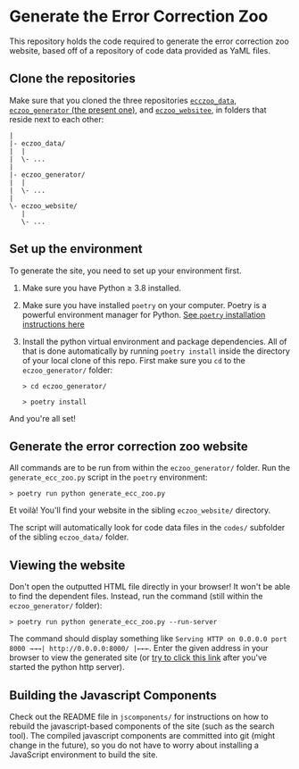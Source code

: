 # Generate the Error Correction Zoo

This repository holds the code required to generate the error correction zoo
website, based off of a repository of code data provided as YaML files.


## Clone the repositories

Make sure that you cloned the three repositories
[`ecczoo_data`](https://github.com/errorcorrectionzoo/eczoo_data),
[`eczoo_generator` (the present
one)](https://github.com/errorcorrectionzoo/eczoo_generator), and
[`eczoo_websitee`](https://github.com/errorcorrectionzoo/eczoo_website), in
folders that reside next to each other:

    |
    |- eczoo_data/
    |  |
    |  \- ...
    |
    |- eczoo_generator/
    |  |
    |  \- ...
    |
    \- eczoo_website/
       |
       \- ...


## Set up the environment

To generate the site, you need to set up your environment first.

1. Make sure you have Python ≥ 3.8 installed.

2. Make sure you have installed `poetry` on your computer.  Poetry is a powerful
   environment manager for Python. [See `poetry` installation instructions
   here](https://python-poetry.org/docs/#installation)

3. Install the python virtual environment and package dependencies.  All of that
   is done automatically by running `poetry install` inside the directory of
   your local clone of this repo.  First make sure you `cd` to the
   `eczoo_generator/` folder:
   
       > cd eczoo_generator/
   
       > poetry install
       
And you're all set!


## Generate the error correction zoo website

All commands are to be run from within the `eczoo_generator/` folder.  Run the
`generate_ecc_zoo.py` script in the `poetry` environment:

    > poetry run python generate_ecc_zoo.py
    
Et voilà! You'll find your website in the sibling `eczoo_website/`
directory.

The script will automatically look for code data files in the `codes/` subfolder
of the sibling `eczoo_data/` folder.


## Viewing the website

Don't open the outputted HTML file directly in your browser! It won't be able to
find the dependent files.  Instead, run the command (still within the
`eczoo_generator/` folder):

    > poetry run python generate_ecc_zoo.py --run-server
    
The command should display something like `Serving HTTP on 0.0.0.0 port 8000
→→→| http://0.0.0.0:8000/ |←←←`.  Enter the given address in your browser to
view the generated site (or [try to click this link](http://localhost:8000/)
after you've started the python http server).


## Building the Javascript Components

Check out the README file in `jscomponents/` for instructions on how to rebuild
the javascript-based components of the site (such as the search tool).  The
compiled javascript components are committed into git (might change in the
future), so you do not have to worry about installing a JavaScript environment
to build the site.
